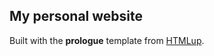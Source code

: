 ## My personal website
Built with the <strong>prologue</strong> template from [HTMLup](https://html5up.net/).

